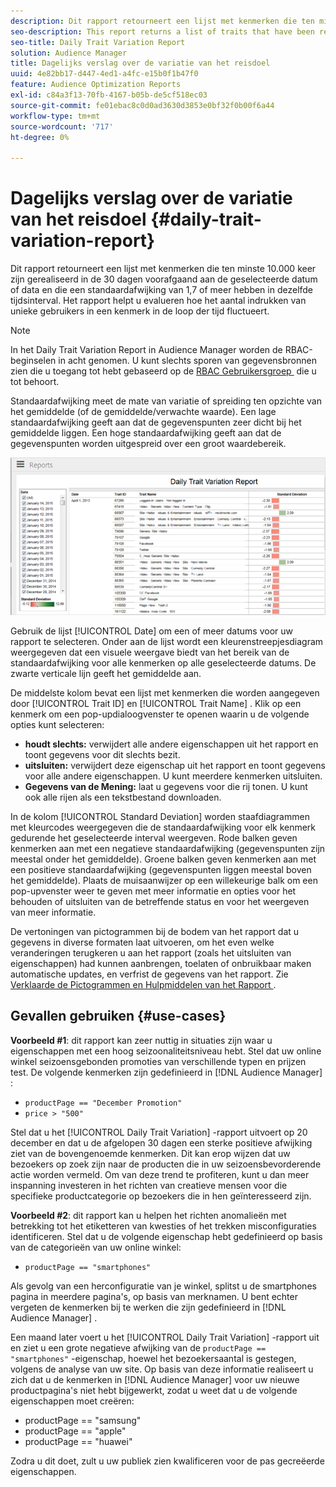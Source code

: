 ```yaml
---
description: Dit rapport retourneert een lijst met kenmerken die ten minste 10.000 keer zijn gerealiseerd in de 30 dagen voorafgaand aan de geselecteerde datum of data en die een standaardafwijking van 1,7 of meer hebben in dezelfde tijdsinterval. Het rapport helpt u evalueren hoe het aantal indrukken van unieke gebruikers in een kenmerk in de loop der tijd fluctueert.
seo-description: This report returns a list of traits that have been realized at least 10,000 times in the 30 days prior to the selected date(s) and have a standard deviation greater or equal to 1.7 in either direction over the same time interval. The report helps you evaluate how the number of impressions from unique users in a trait fluctuate over time.
seo-title: Daily Trait Variation Report
solution: Audience Manager
title: Dagelijks verslag over de variatie van het reisdoel
uuid: 4e82bb17-d447-4ed1-a4fc-e15b0f1b47f0
feature: Audience Optimization Reports
exl-id: c84a3f13-70fb-4167-b05b-de5cf518ec03
source-git-commit: fe01ebac8c0d0ad3630d3853e0bf32f0b00f6a44
workflow-type: tm+mt
source-wordcount: '717'
ht-degree: 0%

---
```


# Dagelijks verslag over de variatie van het reisdoel {#daily-trait-variation-report}

Dit rapport retourneert een lijst met kenmerken die ten minste 10.000 keer zijn gerealiseerd in de 30 dagen voorafgaand aan de geselecteerde datum of data en die een standaardafwijking van 1,7 of meer hebben in dezelfde tijdsinterval. Het rapport helpt u evalueren hoe het aantal indrukken van unieke gebruikers in een kenmerk in de loop der tijd fluctueert.

>[!NOTE]
>
>In het Daily Trait Variation Report in Audience Manager worden de RBAC-beginselen in acht genomen. U kunt slechts sporen van gegevensbronnen zien die u toegang tot hebt gebaseerd op de [&#x200B; RBAC Gebruikersgroep &#x200B;](/help/using/features/administration/administration-overview.md) die u tot behoort.

Standaardafwijking meet de mate van variatie of spreiding ten opzichte van het gemiddelde (of de gemiddelde/verwachte waarde). Een lage standaardafwijking geeft aan dat de gegevenspunten zeer dicht bij het gemiddelde liggen. Een hoge standaardafwijking geeft aan dat de gegevenspunten worden uitgespreid over een groot waardebereik.

![](assets/daily_trait_variation.png)

Gebruik de lijst [!UICONTROL Date] om een of meer datums voor uw rapport te selecteren. Onder aan de lijst wordt een kleurenstreepjesdiagram weergegeven dat een visuele weergave biedt van het bereik van de standaardafwijking voor alle kenmerken op alle geselecteerde datums. De zwarte verticale lijn geeft het gemiddelde aan.

De middelste kolom bevat een lijst met kenmerken die worden aangegeven door [!UICONTROL Trait ID] en [!UICONTROL Trait Name] . Klik op een kenmerk om een pop-updialoogvenster te openen waarin u de volgende opties kunt selecteren:

* **houdt slechts:** verwijdert alle andere eigenschappen uit het rapport en toont gegevens voor dit slechts bezit.
* **uitsluiten:** verwijdert deze eigenschap uit het rapport en toont gegevens voor alle andere eigenschappen. U kunt meerdere kenmerken uitsluiten.
* **Gegevens van de Mening:** laat u gegevens voor die rij tonen. U kunt ook alle rijen als een tekstbestand downloaden.

In de kolom [!UICONTROL Standard Deviation] worden staafdiagrammen met kleurcodes weergegeven die de standaardafwijking voor elk kenmerk gedurende het geselecteerde interval weergeven. Rode balken geven kenmerken aan met een negatieve standaardafwijking (gegevenspunten zijn meestal onder het gemiddelde). Groene balken geven kenmerken aan met een positieve standaardafwijking (gegevenspunten liggen meestal boven het gemiddelde). Plaats de muisaanwijzer op een willekeurige balk om een pop-upvenster weer te geven met meer informatie en opties voor het behouden of uitsluiten van de betreffende status en voor het weergeven van meer informatie.

De vertoningen van pictogrammen bij de bodem van het rapport dat u gegevens in diverse formaten laat uitvoeren, om het even welke veranderingen terugkeren u aan het rapport (zoals het uitsluiten van eigenschappen) had kunnen aanbrengen, toelaten of onbruikbaar maken automatische updates, en verfrist de gegevens van het rapport. Zie [&#x200B; Verklaarde de Pictogrammen en Hulpmiddelen van het Rapport &#x200B;](../../reporting/dynamic-reports/interactive-report-technology.md#icons-tools-explained).

## Gevallen gebruiken {#use-cases}

**Voorbeeld #1**: dit rapport kan zeer nuttig in situaties zijn waar u eigenschappen met een hoog seizoonaliteitsniveau hebt. Stel dat uw online winkel seizoensgebonden promoties van verschillende typen en prijzen test. De volgende kenmerken zijn gedefinieerd in [!DNL Audience Manager] :

* `productPage == "December Promotion"`
* `price > "500"`

Stel dat u het [!UICONTROL Daily Trait Variation] -rapport uitvoert op 20 december en dat u de afgelopen 30 dagen een sterke positieve afwijking ziet van de bovengenoemde kenmerken. Dit kan erop wijzen dat uw bezoekers op zoek zijn naar de producten die in uw seizoensbevorderende actie worden vermeld. Om van deze trend te profiteren, kunt u dan meer inspanning investeren in het richten van creatieve mensen voor die specifieke productcategorie op bezoekers die in hen geïnteresseerd zijn.

**Voorbeeld #2**: dit rapport kan u helpen het richten anomalieën met betrekking tot het etiketteren van kwesties of het trekken misconfiguraties identificeren. Stel dat u de volgende eigenschap hebt gedefinieerd op basis van de categorieën van uw online winkel:

* `productPage == "smartphones"`

Als gevolg van een herconfiguratie van je winkel, splitst u de smartphones pagina in meerdere pagina&#39;s, op basis van merknamen. U bent echter vergeten de kenmerken bij te werken die zijn gedefinieerd in [!DNL Audience Manager] .

Een maand later voert u het [!UICONTROL Daily Trait Variation] -rapport uit en ziet u een grote negatieve afwijking van de `productPage == "smartphones"` -eigenschap, hoewel het bezoekersaantal is gestegen, volgens de analyse van uw site. Op basis van deze informatie realiseert u zich dat u de kenmerken in [!DNL Audience Manager] voor uw nieuwe productpagina&#39;s niet hebt bijgewerkt, zodat u weet dat u de volgende eigenschappen moet creëren:

* productPage == &quot;samsung&quot;
* productPage == &quot;apple&quot;
* productPage == &quot;huawei&quot;

Zodra u dit doet, zult u uw publiek zien kwalificeren voor de pas gecreëerde eigenschappen.
